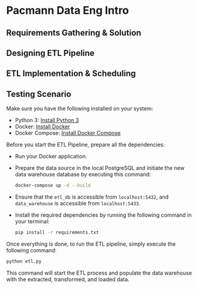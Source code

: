 # Pacmann Data Eng Intro

## Requirements Gathering & Solution

## Designing ETL Pipeline

## ETL Implementation & Scheduling

## Testing Scenario

Make sure you have the following installed on your system:

- Python 3: [Install Python 3](https://realpython.com/installing-python/)
- Docker: [Install Docker](https://docs.docker.com/get-docker/)
- Docker Compose: [Install Docker Compose](https://docs.docker.com/compose/install/)

Before you start the ETL Pipeline, prepare all the dependencies:

- Run your Docker application.
- Prepare the data source in the local PostgreSQL and initiate the new data warehouse database by executing this command:

  ```sh
  docker-compose up -d --build
  ```

- Ensure that the `etl_db` is accessible from `localhost:5432`, and `data_warehouse` is accessible from `localhost:5433`.

- Install the required dependencies by running the following command in your terminal:

  ```sh
  pip install -r requirements.txt
  ```

Once everything is done, to run the ETL pipeline, simply execute the following command:

```sh
python etl.py
```

This command will start the ETL process and populate the data warehouse with the extracted, transformed, and loaded data.
